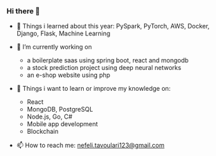 ### Hi there 👋

- 🔭 Things i learned about this year: PySpark, PyTorch, AWS, Docker, Django, Flask, Machine Learning

- 🌱 I’m currently working on 
  - a boilerplate saas using spring boot, react and mongodb 
  - a stock prediction project using deep neural networks
  - an e-shop website using php

- :dart: Things i want to learn or improve my knowledge on:
  -  React
  -  MongoDB, PostgreSQL
  -  Node.js, Go, C#
  -  Mobile app development
  -  Blockchain

- 📫 How to reach me: nefeli.tavoulari123@gmail.com
